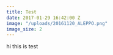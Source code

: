 ```yaml
---
title: Test
date: 2017-01-29 16:42:00 Z
image: "/uploads/20161120_ALEPPO.png"
image_size: 2
---
```


hi this is test
